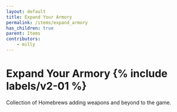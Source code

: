 ```yaml
---
layout: default
title: Expand Your Armory
permalink: /items/expand_armory
has_children: true
parent: Items
contributors:
    - milly
---
```


# Expand Your Armory {% include labels/v2-01 %}

Collection of Homebrews adding weapons and beyond to the game.